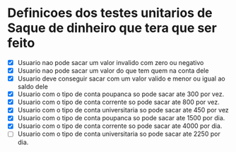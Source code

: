 # Definicoes dos testes unitarios de Saque de dinheiro que tera que ser feito

- [x] Usuario nao pode sacar um valor invalido com zero ou negativo
- [x] Usuario nao pode sacar um valor do que tem quem na conta dele
- [x] Usuario deve conseguir sacar com um valor valido e menor ou igual ao saldo dele
- [x] Usuario com o tipo de conta poupanca so pode sacar ate 300 por vez.
- [x] Usuario com o tipo de conta corrente so pode sacar ate 800 por vez.
- [x] Usuario com o tipo de conta universitaria so pode sacar ate 450 por vez
- [x] Usuario com o tipo de conta poupanca so pode sacar ate 1500 por dia.
- [x] Usuario com o tipo de conta corrente so pode sacar ate 4000 por dia.
- [ ] Usuario com o tipo de conta universitaria so pode sacar ate 2250 por dia.